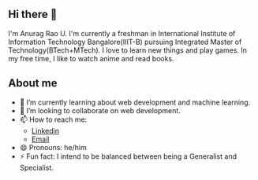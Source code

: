 ## Hi there 👋

I'm Anurag Rao U. I'm currently a freshman in International Institute of Information Technology Bangalore(IIIT-B) pursuing Integrated Master of Technology(BTech+MTech). I love to learn new things and play games. In my free time, I like to watch anime and read books.

## About me

- 🌱 I’m currently learning about web development and machine learning.
- 👯 I’m looking to collaborate on web development.
- 📫 How to reach me: 
  - [Linkedin](https://www.linkedin.com/in/anurag-rao-u-0846761b2/) 
  - [Email](mailto:anuragraou@gmail.com)
- 😄 Pronouns: he/him
- ⚡ Fun fact: I intend to be balanced between being a Generalist and Specialist.
